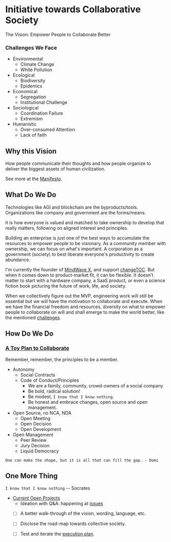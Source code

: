 # Initiative towards Collaborative Society 

The Vision: Empower People to Collaborate Better

### Challenges We Face

- Environmental
	- Climate Change
	- White Pollution
- Ecological
	- Biodiversity
	- Epidemics
- Economical
	- Segregation
	- Institutional Challenge
- Sociological
	- Coordination Failure
	- Extremism 
- Humanistic
	- Over-consumed Attention
	- Lack of faith

## Why this Vision

How people communicate their thoughts and how people organize to deliver the biggest assets of human civilization. 

See more at the [Manifesto](manifesto.md).

## What Do We Do

Technologies like AGI and blockchain are the byproducts/tools. Organizations like company and government are the forms/means. 

It is how everyone is valued and matched to take ownership to develop that really matters, following on aligned interest and principles. 


Building an enterprise is just one of the best ways to accumulate the resources to empower people to be visionary. As a community member with ownership, we can focus on what's important. A corporation as a government (society) to best liberate everyone's productivity to create abundance. 

I'm currently the founder of [MindWave X](https://mindwave.business), and support [changeTOC](http://changetoc.org). But when it comes down to product-market fit, it can be flexible. It doesn’t matter to start with a hardware company, a SaaS product, or even a science fiction book picturing the future of work, life, and society. 


When we collectively figure out the MVP, engineering work will still be essential but we will have the motivation to collaborate and execute. When we have the financial freedom and resources, diversity on what to empower people to collaborate on will and shall emerge to make the world better, like the mentioned [challenges](#Challenges-We-Face). 


## How Do We Do

### [A Toy Plan to Collaborate](Execution.md)

Remember, remember, the principles to be a member. 

- Autonomy
    - Social Contracts
    - Code of Conduct/Principles
        - We are a family, community, crowd-owners of a social company
        - Be bold, radical solution!
        - Be modest, `I know that I know nothing`.
        - Be honest and embrace changes, open source and open management.
- Open Source, no NCA, NDA
    - Open Meeting
    - Open Decision
    - Open Development
- Open Management
    - Peer Review
    - Jury Decision
    - Liquid Democracy

`One can make the shape, but it is all that can fill the gap. - Domi`


## One More Thing

`I know that I know nothing` -- Socrates

- [Current Open Projects](https://github.com/domijin/LibertyEarth/projects)
	- Ideation with Q&A: happening at [issues](https://github.com/domijin/LibertyEarth/issues)
	- [ ] A better walk-through of the vision, wording, language, etc.
	- [ ] Disclose the road-map towards collective society.
	- [ ] Test and iterate the [execution plan](Execution.md).

